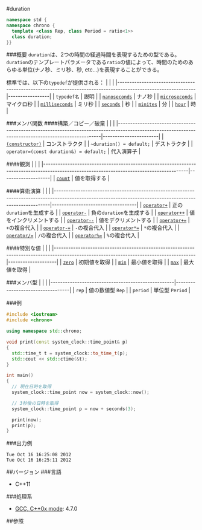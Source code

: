 #duration

```cpp
namespace std {
namespace chrono {
  template <class Rep, class Period = ratio<1>>
  class duration;
}}
```

###概要
`duration`は、2つの時間の経過時間を表現するための型である。
`duration`のテンプレートパラメータである`ratio`の値によって、時間のためのあらゆる単位(ナノ秒、ミリ秒、秒, etc...)を表現することができる。

標準では、以下の`typedef`が提供される：
| | |
|--------------------------------------------------------------------------------------------------------------|-----------------|
| `typedef名` | 説明 |
| [`nanoseconds`](/reference/chrono/nanoseconds.md) | ナノ秒 |
| [`microseconds`](/reference/chrono/microseconds.md) | マイクロ秒 |
| [`milliseconds`](/reference/chrono/milliseconds.md) | ミリ秒 |
| [`seconds`](/reference/chrono/seconds.md) | 秒 |
| [`minites`](/reference/chrono/minutes.md) | 分 |
| [`hour`](/reference/chrono/hours.md) | 時 |


###メンバ関数
####構築／コピー／破棄
| | |
|-----------------------------------------------------------------------------------------------------------------------------------------------------|-----------------------|
| [`(constructor)`](./duration/duration.md) | コンストラクタ |
| `~duration() = default;` | デストラクタ |
| `operator=(const duration&) = default;` | 代入演算子 |

####観測
| | |
|------------------------------------------------------------------------------------------------------------------------------------------|--------------------|
| [`count`](./duration/count.md) | 値を取得する |


####算術演算
| | |
|----------------------------------------------------------------------------------------------------------------------------------------------------------|-----------------------------------|
| [`operator+`](./duration/unary_add.md) | 正の`duration`を生成する |
| [`operator-`](./duration/unary_substract.md) | 負の`duration`を生成する |
| [`operator++`](./duration/increment.md) | 値をインクリメントする |
| [`operator--`](./duration/decrement.md) | 値をデクリメントする |
| [`operator+=`](./duration/add_assign.md) | `+`の複合代入 |
| [`operator-=`](./duration/substract_assign.md) | `-`の複合代入 |
| [`operator*=`](./duration/multiply_assign.md) | `*`の複合代入 |
| [`operator/=`](./duration/divide_assign.md) | `/`の複合代入 |
| [`operator%=`](./duration/modulo_assign.md) | `%`の複合代入 |


####特別な値
| | |
|----------------------------------------------------------------------------------------------------------------------------------------|--------------------|
| [`zero`](./duration/zero.md) | 初期値を取得 |
| [`min`](./duration/min.md) | 最小値を取得 |
| [`max`](./duration/max.md) | 最大値を取得 |

###メンバ型
| | |
|---------------------------------------------------|----------------------------------|
| `rep` | 値の数値型 `Rep` |
| `period` | 単位型 `Period` |


###例
```cpp
#include <iostream>
#include <chrono>

using namespace std::chrono;

void print(const system_clock::time_point& p)
{
  std::time_t t = system_clock::to_time_t(p);
  std::cout << std::ctime(&t);
}

int main()
{
  // 現在日時を取得
  system_clock::time_point now = system_clock::now();

  // 3秒後の日時を取得
  system_clock::time_point p = now + seconds(3);

  print(now);
  print(p);
}
```

###出力例
```
Tue Oct 16 16:25:08 2012
Tue Oct 16 16:25:11 2012
```

##バージョン
###言語
- C++11

###処理系
- [GCC, C++0x mode](/implementation#gcc.md): 4.7.0

##参照

